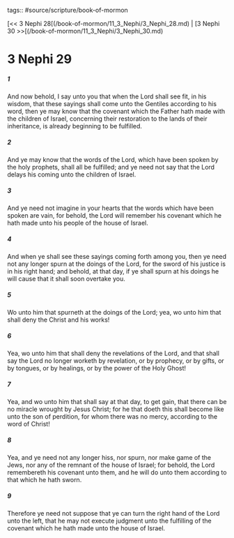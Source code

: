 tags:: #source/scripture/book-of-mormon

[<< 3 Nephi 28[(/book-of-mormon/11_3_Nephi/3_Nephi_28.md) | [3 Nephi 30 >>[(/book-of-mormon/11_3_Nephi/3_Nephi_30.md)

# 3 Nephi 29

##### 1

And now behold, I say unto you that when the Lord shall see fit, in his wisdom, that these sayings shall come unto the Gentiles according to his word, then ye may know that the covenant which the Father hath made with the children of Israel, concerning their restoration to the lands of their inheritance, is already beginning to be fulfilled.

##### 2

And ye may know that the words of the Lord, which have been spoken by the holy prophets, shall all be fulfilled; and ye need not say that the Lord delays his coming unto the children of Israel.

##### 3

And ye need not imagine in your hearts that the words which have been spoken are vain, for behold, the Lord will remember his covenant which he hath made unto his people of the house of Israel.

##### 4

And when ye shall see these sayings coming forth among you, then ye need not any longer spurn at the doings of the Lord, for the sword of his justice is in his right hand; and behold, at that day, if ye shall spurn at his doings he will cause that it shall soon overtake you.

##### 5

Wo unto him that spurneth at the doings of the Lord; yea, wo unto him that shall deny the Christ and his works!

##### 6

Yea, wo unto him that shall deny the revelations of the Lord, and that shall say the Lord no longer worketh by revelation, or by prophecy, or by gifts, or by tongues, or by healings, or by the power of the Holy Ghost!

##### 7

Yea, and wo unto him that shall say at that day, to get gain, that there can be no miracle wrought by Jesus Christ; for he that doeth this shall become like unto the son of perdition, for whom there was no mercy, according to the word of Christ!

##### 8

Yea, and ye need not any longer hiss, nor spurn, nor make game of the Jews, nor any of the remnant of the house of Israel; for behold, the Lord remembereth his covenant unto them, and he will do unto them according to that which he hath sworn.

##### 9

Therefore ye need not suppose that ye can turn the right hand of the Lord unto the left, that he may not execute judgment unto the fulfilling of the covenant which he hath made unto the house of Israel.
